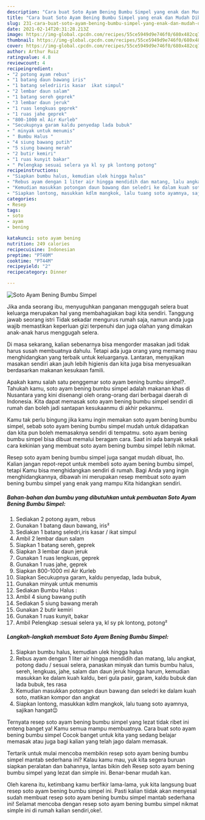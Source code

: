 ```yaml
---
description: "Cara buat Soto Ayam Bening Bumbu Simpel yang enak dan Mudah Dibuat"
title: "Cara buat Soto Ayam Bening Bumbu Simpel yang enak dan Mudah Dibuat"
slug: 231-cara-buat-soto-ayam-bening-bumbu-simpel-yang-enak-dan-mudah-dibuat
date: 2021-02-14T20:31:28.213Z
image: https://img-global.cpcdn.com/recipes/55ce5949d9e746f0/680x482cq70/soto-ayam-bening-bumbu-simpel-foto-resep-utama.jpg
thumbnail: https://img-global.cpcdn.com/recipes/55ce5949d9e746f0/680x482cq70/soto-ayam-bening-bumbu-simpel-foto-resep-utama.jpg
cover: https://img-global.cpcdn.com/recipes/55ce5949d9e746f0/680x482cq70/soto-ayam-bening-bumbu-simpel-foto-resep-utama.jpg
author: Arthur Ruiz
ratingvalue: 4.8
reviewcount: 4
recipeingredient:
- "2 potong ayam rebus"
- "1 batang daun bawang iris"
- "1 batang seledriiris kasar  ikat simpul"
- "2 lembar daun salam"
- "1 batang sereh geprek"
- "3 lembar daun jeruk"
- "1 ruas lengkuas geprek"
- "1 ruas jahe geprek"
- "800-1000 ml Air Kurleb"
- "Secukupnya garam kaldu penyedap lada bubuk"
- " minyak untuk menumis"
- " Bumbu Halus "
- "4 siung bawang putih"
- "5 siung bawang merah"
- "2 butir kemiri"
- "1 ruas kunyit bakar"
- " Pelengkap sesuai selera ya kl sy pk lontong potong"
recipeinstructions:
- "Siapkan bumbu halus, kemudian ulek hingga halus"
- "Rebus ayam dengan 1 liter air hingga mendidih dan matang, lalu angkat, potong dadu / sesuai selera, panaskan minyak dan tumis bumbu halus, sereh, lengkuas, jahe, salam dan daun jeruk hingga harum, kemudian masukkan ke dalam kuah kaldu, beri gula pasir, garam, kaldu bubuk dan lada bubuk, tes rasa"
- "Kemudian masukkan potongan daun bawang dan seledri ke dalam kuah soto, matikan kompor dan angkat"
- "Siapkan lontong, masukkan kdlm mangkok, lalu tuang soto ayamnya, sajikan hangat😉"
categories:
- Resep
tags:
- soto
- ayam
- bening

katakunci: soto ayam bening 
nutrition: 249 calories
recipecuisine: Indonesian
preptime: "PT40M"
cooktime: "PT44M"
recipeyield: "2"
recipecategory: Dinner

---
```



![Soto Ayam Bening Bumbu Simpel](https://img-global.cpcdn.com/recipes/55ce5949d9e746f0/680x482cq70/soto-ayam-bening-bumbu-simpel-foto-resep-utama.jpg)

Jika anda seorang ibu, menyuguhkan panganan menggugah selera buat keluarga merupakan hal yang membahagiakan bagi kita sendiri. Tanggung jawab seorang istri Tidak sekadar mengurus rumah saja, namun anda juga wajib memastikan keperluan gizi terpenuhi dan juga olahan yang dimakan anak-anak harus menggugah selera.

Di masa  sekarang, kalian sebenarnya bisa mengorder masakan jadi tidak harus susah membuatnya dahulu. Tetapi ada juga orang yang memang mau menghidangkan yang terbaik untuk keluarganya. Lantaran, menyajikan masakan sendiri akan jauh lebih higienis dan kita juga bisa menyesuaikan berdasarkan makanan kesukaan famili. 



Apakah kamu salah satu penggemar soto ayam bening bumbu simpel?. Tahukah kamu, soto ayam bening bumbu simpel adalah makanan khas di Nusantara yang kini disenangi oleh orang-orang dari berbagai daerah di Indonesia. Kita dapat memasak soto ayam bening bumbu simpel sendiri di rumah dan boleh jadi santapan kesukaanmu di akhir pekanmu.

Kamu tak perlu bingung jika kamu ingin memakan soto ayam bening bumbu simpel, sebab soto ayam bening bumbu simpel mudah untuk didapatkan dan kita pun boleh memasaknya sendiri di tempatmu. soto ayam bening bumbu simpel bisa dibuat memalui beragam cara. Saat ini ada banyak sekali cara kekinian yang membuat soto ayam bening bumbu simpel lebih nikmat.

Resep soto ayam bening bumbu simpel juga sangat mudah dibuat, lho. Kalian jangan repot-repot untuk membeli soto ayam bening bumbu simpel, tetapi Kamu bisa menghidangkan sendiri di rumah. Bagi Anda yang ingin menghidangkannya, dibawah ini merupakan resep membuat soto ayam bening bumbu simpel yang enak yang mampu Kita hidangkan sendiri.

<!--inarticleads1-->

##### Bahan-bahan dan bumbu yang dibutuhkan untuk pembuatan Soto Ayam Bening Bumbu Simpel:

1. Sediakan 2 potong ayam, rebus
1. Gunakan 1 batang daun bawang, iris²
1. Sediakan 1 batang seledri,iris kasar / ikat simpul
1. Ambil 2 lembar daun salam
1. Siapkan 1 batang sereh, geprek
1. Siapkan 3 lembar daun jeruk
1. Gunakan 1 ruas lengkuas, geprek
1. Gunakan 1 ruas jahe, geprek
1. Siapkan 800-1000 ml Air Kurleb
1. Siapkan Secukupnya garam, kaldu penyedap, lada bubuk,
1. Gunakan  minyak untuk menumis
1. Sediakan  Bumbu Halus :
1. Ambil 4 siung bawang putih
1. Sediakan 5 siung bawang merah
1. Gunakan 2 butir kemiri
1. Gunakan 1 ruas kunyit, bakar
1. Ambil  Pelengkap :sesuai selera ya, kl sy pk lontong, potong²




<!--inarticleads2-->

##### Langkah-langkah membuat Soto Ayam Bening Bumbu Simpel:

1. Siapkan bumbu halus, kemudian ulek hingga halus
1. Rebus ayam dengan 1 liter air hingga mendidih dan matang, lalu angkat, potong dadu / sesuai selera, panaskan minyak dan tumis bumbu halus, sereh, lengkuas, jahe, salam dan daun jeruk hingga harum, kemudian masukkan ke dalam kuah kaldu, beri gula pasir, garam, kaldu bubuk dan lada bubuk, tes rasa
1. Kemudian masukkan potongan daun bawang dan seledri ke dalam kuah soto, matikan kompor dan angkat
1. Siapkan lontong, masukkan kdlm mangkok, lalu tuang soto ayamnya, sajikan hangat😉




Ternyata resep soto ayam bening bumbu simpel yang lezat tidak ribet ini enteng banget ya! Kamu semua mampu membuatnya. Cara buat soto ayam bening bumbu simpel Cocok banget untuk kita yang sedang belajar memasak atau juga bagi kalian yang telah jago dalam memasak.

Tertarik untuk mulai mencoba membikin resep soto ayam bening bumbu simpel mantab sederhana ini? Kalau kamu mau, yuk kita segera buruan siapkan peralatan dan bahannya, lantas bikin deh Resep soto ayam bening bumbu simpel yang lezat dan simple ini. Benar-benar mudah kan. 

Oleh karena itu, ketimbang kamu berfikir lama-lama, yuk kita langsung buat resep soto ayam bening bumbu simpel ini. Pasti kalian tiidak akan menyesal sudah membuat resep soto ayam bening bumbu simpel mantab sederhana ini! Selamat mencoba dengan resep soto ayam bening bumbu simpel nikmat simple ini di rumah kalian sendiri,oke!.

